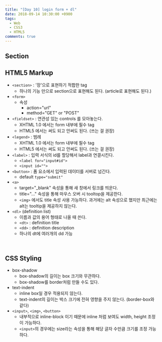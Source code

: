 ```yaml
---
title: "[Day 10] login form + dl"
date: 2018-09-14 10:30:00 +0900
tags:
  - Web
  - CSS3
  - HTML5
comments: true
---
```


## Section

## HTML5 Markup

- `<section>`  : '장'으로 표현하기 적합한 tag
  - 하나의 기능 만으로 section으로 표현해도 된다. (article로 표현해도 된다.)
- `<form>`
  - 속성
    - action="url"
    - method="GET" or "POST"
- `<fieldset>` : 연관성 있는 controls 를 모아놓는다.
  - XHTML 1.0 에서는 form 내부에 필수 tag
  - HTML5 에서는 써도 되고 안써도 된다.  (쓰는 걸 권장)
- `<legend>` : 범례
  - XHTML 1.0 에서는 form 내부에 필수 tag
  - HTML5 에서는 써도 되고 안써도 된다. (쓰는 걸 권장)
- `<label>` : 입력 서식의 id를 할당해서 label과 연결시킨다.
  - `<label for="input#id">`
  - `<input id="">` 
- `<button>`  : 폼 요소에서 입력된 데이터를 서버로 넘긴다.
  - default `type="submit"`
- `<a>` 
  - target="_blank" 속성을 통해 새 창에서 링크를 띄운다.
  - title="..." 속성을 통해 마우스 오버 시 tooltop을 제공한다.
  -  `<img>` 에서도 title 속성 사용 가능하다. 과거에는 alt 속성으로 했지만 최근에는 alt는 tooltip을 제공하지 않는다.
- `<dl>` (definition list)
  - 이름과 값의 용어 형태로 나올 때 쓴다.
  - `<dt>` : definition title
  - `<dd>` : definition description
  - 하나의 dt에 여러개의 dd 가능

<br/>

## CSS Styling

- box-shadow
  - box-shadow의 길이는 box 크기와 무관하다.
  - box-shadow를 border처럼 만들 수도 있다.
- text-indent
  - inline box일 경우 적용되지 않는다.
  - text-indent의 길이는 박스 크기에 전혀 영향을 주지 않는다. (border-box와 같다)
- `<input>`, `<img>`, `<button>`
  - 내부적으로 inline-block 이기 때문에 inline 처럼 보여도 width, height 조정이 가능하다.
  - `<input>`의 경우에는 size라는 속성을 통해 해당 글자 수만큼 크기를 조정 가능하다.
